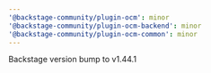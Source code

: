 ```yaml
---
'@backstage-community/plugin-ocm': minor
'@backstage-community/plugin-ocm-backend': minor
'@backstage-community/plugin-ocm-common': minor
---
```


Backstage version bump to v1.44.1
